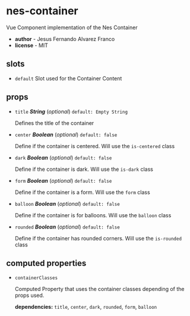 # nes-container 

Vue Component implementation of the Nes Container 

- **author** - Jesus Fernando Alvarez Franco 
- **license** - MIT 

## slots 

- `default` Slot used for the Container Content 

## props 

- `title` ***String*** (*optional*) `default: Empty String` 

  Defines the title of the container 

- `center` ***Boolean*** (*optional*) `default: false` 

  Define if the container is centered. Will use the `is-centered` class 

- `dark` ***Boolean*** (*optional*) `default: false` 

  Define if the container is dark. Will use the `is-dark` class 

- `form` ***Boolean*** (*optional*) `default: false` 

  Define if the container is a form. Will use the `form` class 

- `balloon` ***Boolean*** (*optional*) `default: false` 

  Define if the container is for balloons. Will use the `balloon` class 

- `rounded` ***Boolean*** (*optional*) `default: false` 

  Define if the container has rounded corners. Will use the `is-rounded` class 

## computed properties 

- `containerClasses` 

  Computed Property that uses the container classes depending of the props used. 

   **dependencies:** `title`, `center`, `dark`, `rounded`, `form`, `balloon` 


